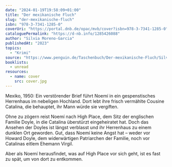 ```yaml
---
date: "2024-01-19T19:58:09+01:00"
title: "Der mexikanische Fluch"
slug: "der-mexikanische-fluch"
isbn: "978-3-7341-1285-0"
coverUri: "https://portal.dnb.de/opac/mvb/cover?isbn=978-3-7341-1285-0"
cataloguePermalink: "https://d-nb.info/1285426088"
author: "Silvia Moreno-Garcia"
publishedAt: "2023"
topics:
  - "Krimi"
source: "https://www.penguin.de/Taschenbuch/Der-mexikanische-Fluch/Silvia-Moreno-Garcia/Blanvalet/e617399.rhd"
booklists:
  - unread
resources:
  - name: cover
    src: cover.jpg
---
```


Mexiko, 1950: Ein verstörender Brief führt Noemí in ein gespenstisches 
Herrenhaus im nebeligen Hochland. Dort lebt ihre frisch vermählte Cousine 
Catalina, die behauptet, ihr Mann würde sie vergiften.

Ohne zu zögern reist Noemí nach High Place, dem Sitz der englischen Familie 
Doyle, in die Catalina überstürzt eingeheiratet hat. Doch das Ansehen der Doyles 
ist längst verblasst und ihr Herrenhaus zu einem dunklen Ort geworden. Gut, dass 
Noemí keine Angst hat – weder vor Howard Doyle, dem widerwärtigen Patriarchen 
der Familie, noch vor Catalinas eitlem Ehemann Virgil.

Aber als Noemí herausfindet, was auf High Place vor sich geht, ist es fast zu 
spät, um von dort zu entkommen.
